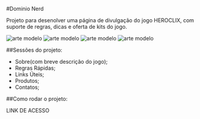 #Dominio Nerd

Projeto para desenolver uma página de divulgação do jogo HEROCLIX, com suporte de regras, dicas e oferta de kits do jogo.

<img href='/art.prototipo.DN.01' alt='arte modelo' />

<img href='/art.prototipo.DN.02' alt='arte modelo' />

<img href='/art.prototipo.DN.03' alt='arte modelo' />

<img href='/art.prototipo.DN.04' alt='arte modelo' />

##Sessões do projeto:

- Sobre(com breve descrição do jogo);
- Regras Rápidas;
- Links Úteis;
- Produtos;
- Contatos;

##Como rodar o projeto:

LINK DE ACESSO